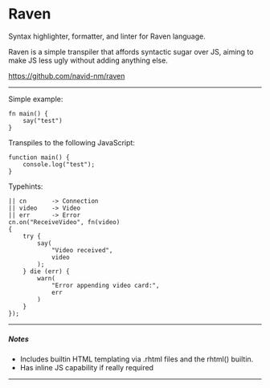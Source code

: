 # Raven

Syntax highlighter, formatter, and linter for Raven language.

Raven is a simple transpiler that affords syntactic sugar over JS, aiming to make JS less ugly without adding anything else.

https://github.com/navid-nm/raven

---

Simple example:

```
fn main() {
    say("test")
}
```

Transpiles to the following JavaScript:

```
function main() {
    console.log("test");
}
```

Typehints:

```
|| cn       -> Connection
|| video    -> Video
|| err      -> Error
cn.on("ReceiveVideo", fn(video)
{
    try {
        say(
            "Video received",
            video
        );
    } die (err) {
        warn(
            "Error appending video card:",
            err
        )
    }
});
```

---

##### Notes

-  Includes builtin HTML templating via .rhtml files and the rhtml() builtin.
-  Has inline JS capability if really required

---
